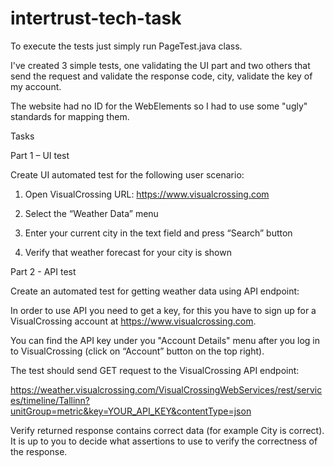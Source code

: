 # intertrust-tech-task

To execute the tests just simply run PageTest.java class.

I've created 3 simple tests, one validating the UI part and two others that send the request and validate the response code, city, validate the key of my account.

The website had no ID for the WebElements so I had to use some "ugly" standards for mapping them.

Tasks

Part 1 – UI test

Create UI automated test for the following user scenario:

 1. Open VisualCrossing URL: https://www.visualcrossing.com

2. Select the “Weather Data” menu

3. Enter your current city in the text field and press “Search” button

4. Verify that weather forecast for your city is shown

 
Part 2 - API test

Create an automated test for getting weather data using API endpoint:

In order to use API you need to get a key, for this you have to sign up for a VisualCrossing account at https://www.visualcrossing.com. 

You can find the API key under you "Account Details" menu after you log in to VisualCrossing (click on “Account” button on the top right).

The test should send GET request to the VisualCrossing API endpoint:

 
https://weather.visualcrossing.com/VisualCrossingWebServices/rest/services/timeline/Tallinn?unitGroup=metric&key=YOUR_API_KEY&contentType=json

Verify returned response contains correct data (for example City is correct). It is up to you to decide what assertions to use to verify the correctness of the response.

 
